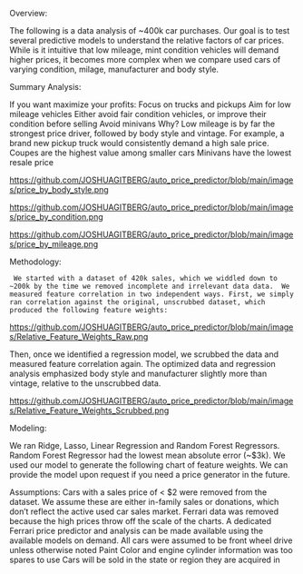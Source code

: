 Overview:  

The following is a data analysis of ~400k car purchases.  Our goal is to test several predictive models to understand the relative factors of car prices.  While is it intuitive that low mileage, mint condition vehicles will demand higher prices, it becomes more complex when we compare used cars of varying condition, milage, manufacturer and body style.  


Summary Analysis:

If you want maximize your profits:
Focus on trucks and pickups
Aim for low mileage vehicles
Either avoid fair condition vehicles, or improve their condition before selling
Avoid minivans
Why?
Low mileage is by far the strongest price driver, followed by body style and vintage.  For example, a brand new pickup truck would consistently demand a high sale price.
Coupes are the highest value among smaller cars
Minivans have the lowest resale price

https://github.com/JOSHUAGITBERG/auto_price_predictor/blob/main/images/price_by_body_style.png

https://github.com/JOSHUAGITBERG/auto_price_predictor/blob/main/images/price_by_condition.png 

https://github.com/JOSHUAGITBERG/auto_price_predictor/blob/main/images/price_by_mileage.png 


Methodology:

     We started with a dataset of 420k sales, which we widdled down to ~200k by the time we removed incomplete and irrelevant data data.  We measured feature correlation in two independent ways. First, we simply ran correlation against the original, unscrubbed dataset, which produced the following feature weights:  

https://github.com/JOSHUAGITBERG/auto_price_predictor/blob/main/images/Relative_Feature_Weights_Raw.png

Then, once we identified a regression model, we scrubbed the data and measured feature correlation again.  The optimized data and regression analysis emphasized body style and manufacturer slightly more than vintage, relative to the unscrubbed data.  

https://github.com/JOSHUAGITBERG/auto_price_predictor/blob/main/images/Relative_Feature_Weights_Scrubbed.png

Modeling:

We ran Ridge, Lasso, Linear Regression and Random Forest Regressors.  Random Forest Regressor had the lowest mean absolute error (~$3k).  We used our model to generate the following chart of feature weights.  We can provide the model upon request if you need a price generator in the future. 


Assumptions:
 Cars with a sales price of < $2 were removed from the dataset.  We assume these are either in-family sales or donations, which don’t reflect the active used car sales market.
Ferrari data was removed because the high prices throw off the scale of the charts.  A dedicated Ferrari price predictor and analysis can be made available using the available models on demand.
All cars were assumed to be front wheel drive unless otherwise noted
Paint Color and engine cylinder information was too spares to use
Cars will be sold in the state or region they are acquired in

